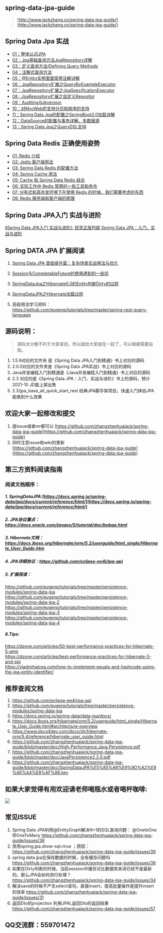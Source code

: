 ## spring-data-jpa-guide
> [http://www.jackzhang.cn/spring-data-jpa-guide/](http://www.jackzhang.cn/spring-data-jpa-guide/)

## Spring Data Jpa 实战					
- [01：整体认识JPA](./《SpringDataJpa实战》书/01.md)					
- [02：Jpa基础查询方法JpaRepository详解		](./《SpringDataJpa实战》书/02.md)							
- [03：定义查询方法(Defining Query Methods	](./《SpringDataJpa实战》书/03.md)									
- [04：注解式查询方法	](./《SpringDataJpa实战》书/04.md)									
- [05：@Entity实例里面常用注解详解			](./《SpringDataJpa实战》书/05.md)							
- [06：JpaRepository扩展之QueryByExampleExecutor](./《SpringDataJpa实战》书/06.md)										
- [07：JpaRepository扩展之JpaSpecificationExecutor](./《SpringDataJpa实战》书/07.md)										
- [08 :  JpaRepository扩展之自定义Repositor	](./《SpringDataJpa实战》书/08.md)									
- [09：Auditing与@version					](./《SpringDataJpa实战》书/09.md)					
- [10：对MvcWeb的支持分页和排序的支持			](./《SpringDataJpa实战》书/10.md)						
- [11：Spring Data Jpa的配置之SpringBoot2.0加载详解](./《SpringDataJpa实战》书/11.md)										
- [12：DataSource的配置与事务详解、多数据源		](./《SpringDataJpa实战》书/12.md)								
- [13：Spring Data Jpa之QueryDSL支持	](./《SpringDataJpa实战》书/13.md)				
## Spring Data Redis 正确使用姿势

- [01: Redis 介绍](./SpringDataRedis用法/0.md)
- [02: Jedis 客户端用法](./SpringDataRedis用法/1.md)
- [03: Spring Data Redis 的配置方法](./SpringDataRedis用法/2.md)
- [04: Spring Cache 用法](./SpringDataRedis用法/3.md)
- [05: Cache 和 Spring Data Redis 结合](./SpringDataRedis用法/4.md)
- [06: 实际工作中 Redis 常用的一些工具和命令](./SpringDataRedis用法/5.md)
- [07: 分布式和高并发环境下在使用 Redis 的时候，我们需要考虑的东西](./SpringDataRedis用法/6.md)
- [08: Redis 服务端和客户端的原理](./SpringDataRedis用法/7.md)

## Spring Data JPA入门 实战与进阶
[《Spring Data JPA入门 实战与进阶》现货正版包邮 Spring Data JPA：入门、实战与进阶  ](https://s.click.taobao.com/gHo2tcu)
## Spring DATA JPA 扩展阅读
1. [Spring Data JPA 晋级提升篇：复杂场景实战用法与优化](./SpringDataJpa高级用法补充/SpringDataJPA的一些高级用法扩展.md)  

2. [Session与CompletableFuture的使用遇到的一些坑](https://github.com/zhangzhenhuajack/spring-data-jpa-guide/wiki/%E5%A4%9A%E7%BA%BF%E7%A8%8B%E7%8E%AF%E5%A2%83%E4%B8%8B%E9%81%87%E5%88%B0%E7%9A%84Session%E7%9A%84%E6%9B%B4%E6%96%B0%E7%9A%84%E5%9D%91%EF%BC%8CCompletableFuture%E4%BD%BF%E7%94%A8%E7%9A%84%E5%9D%91)  
3. [SpringDataJpa之Hibernate5.0的Entity判断Dirty的过程
](https://github.com/zhangzhenhuajack/spring-data-jpa-guide/wiki/SpringDataJpa%E4%B9%8BHibernate5.0%E7%9A%84Entity%E5%88%A4%E6%96%ADDirty%E7%9A%84%E8%BF%87%E7%A8%8B)
4. [SpringDataJPA之Hibernate加载过程](https://github.com/zhangzhenhuajack/spring-data-jpa-guide/wiki/SpringDataJPA%E4%B9%8BHibernate%E5%8A%A0%E8%BD%BD%E8%BF%87%E7%A8%8B)
5. 高级用法学习资料： https://github.com/eugenp/tutorials/tree/master/spring-rest-query-language 
## 源码说明：
> 源码太分散不利于大家查找，所以就给大家放在一起了，可以根据需要自取。

1. 1.5.9对应的文件夹 是《Spring Data JPA入门到精通》书上对应的源码
2. 2.0.0对应的文件夹是《Spring Data JPA实战》书上对应的源码
3. Java并发编程入门到精通是《Java并发编程入门到精通》书上对应的源码
4. 2.3 对应的是《Spring Data JPA：入门、实战与进阶》书上的源码，预计2021-10 JD能上架出售
5. 2.3/jpa_base_all_quick_start_rest  经典JPA脚手架项目，快速入门体验JPA能做到什么效果
## 欢迎大家一起修改和提交
1. 提issue或者mr都可以 [https://github.com/zhangzhenhuajack/spring-data-jpa-guide](https://github.com/zhangzhenhuajack/spring-data-jpa-guide)
2. 同时注意issue和wiki的更新 [https://github.com/zhangzhenhuajack/spring-data-jpa-guide](https://github.com/zhangzhenhuajack/spring-data-jpa-guide)
## 第三方资料阅读指南

  ### 阅读文档顺序：  
  ##### 1. SpringDataJPA:[https://docs.spring.io/spring-data/jpa/docs/current/reference/html/](https://docs.spring.io/spring-data/jpa/docs/current/reference/html/)   

  ##### 2. JPA协议重点：https://docs.oracle.com/javaee/5/tutorial/doc/bnbqa.html   

  ##### 3. Hibernate文档：https://docs.jboss.org/hibernate/orm/5.2/userguide/html_single/Hibernate_User_Guide.htm   

  ##### 4. JPA详细协议：https://github.com/eclipse-ee4j/jpa-api   
  ##### 5. 扩展阅读：
  https://github.com/eugenp/tutorials/tree/master/persistence-modules/spring-data-jpa   
  https://github.com/eugenp/tutorials/tree/master/persistence-modules/spring-data-jpa-2   
  https://github.com/eugenp/tutorials/tree/master/persistence-modules/spring-data-jpa-3   
  https://github.com/eugenp/tutorials/tree/master/persistence-modules/spring-data-jpa-4   

  ##### 6.Tips:
  https://dzone.com/articles/50-best-performance-practices-for-hibernate-5-amp  
  https://dzone.com/articles/best-performance-practices-for-hibernate-5-and-spr   
  https://vladmihalcea.com/how-to-implement-equals-and-hashcode-using-the-jpa-entity-identifier/    


## 推荐查阅文档
1. https://github.com/eclipse-ee4j/jpa-api
1. https://github.com/eugenp/tutorials/tree/master/persistence-modules/spring-data-jpa
1. https://docs.spring.io/spring-data/data-jpa/docs/ 
2. https://docs.jboss.org/hibernate/orm/5.2/userguide/html_single/Hibernate_User_Guide.html#architecture-overview 
3. https://www.docs4dev.com/docs/zh/hibernate-orm/5.4/reference/hibernate_user_guide.html
4. https://github.com/zhangzhenhuajack/spring-data-jpa-guide/blob/master/doc/High-Performance.Java.Persistence.pdf
5. https://github.com/zhangzhenhuajack/spring-data-jpa-guide/blob/master/doc/JavaPersistence2.2.0.pdf 
6. https://github.com/zhangzhenhuajack/spring-data-jpa-guide/blob/master/doc/SpringDataJPA%E5%85%A8%E9%9D%A2%E8%AE%A4%E8%AF%86.key

## 如果大家觉得有用欢迎请老师喝瓶水或者喝杯咖啡:
![](images/IMG_4559(20200804-084753).JPG)

## 常见ISSUE
1. Spring Data JPA利用@EntityGraph解决N+1的SQL查询问题： @OnetoOne @OneToMany  https://github.com/zhangzhenhuajack/spring-data-jpa-guide/issues/36  
2. 禁用spring.jpa.show-sql=true ；原因：https://github.com/zhangzhenhuajack/spring-data-jpa-guide/issues/39 
3. spring data jpa在保存数据的时候，会有缓存问题吗 https://github.com/zhangzhenhuajack/spring-data-jpa-guide/issues/38  
4. 如果在Dirty判断的时候，当前session中缓存对比数据库来讲已经不是最新的。那么JPA会如何进行处理？https://github.com/zhangzhenhuajack/spring-data-jpa-guide/issues/34  
5. 解决save的时候不产生select语句，直接insert，提高批量操作是提升insert的效率 https://github.com/zhangzhenhuajack/spring-data-jpa-guide/issues/31
6. 返回Dto的projection  利用JPAL返回Dto的返回结果  https://github.com/zhangzhenhuajack/spring-data-jpa-guide/issues/57 




## QQ交流群：559701472
